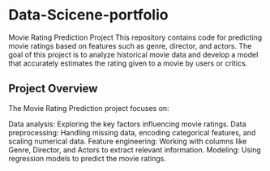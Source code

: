 # Data-Scicene-portfolio
Movie Rating Prediction Project
This repository contains code for predicting movie ratings based on features such as genre, director, and actors. 
The goal of this project is to analyze historical movie data and develop a model that accurately estimates the rating given to a movie by users or critics.

## Project Overview
The Movie Rating Prediction project focuses on:

Data analysis: Exploring the key factors influencing movie ratings.
Data preprocessing: Handling missing data, encoding categorical features, and scaling numerical data.
Feature engineering: Working with columns like Genre, Director, and Actors to extract relevant information.
Modeling: Using regression models to predict the movie ratings.
